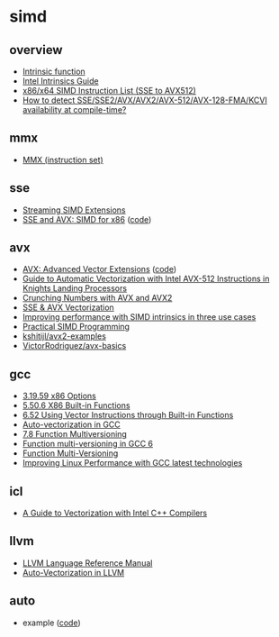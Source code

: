 # simd

## overview

- [Intrinsic function](https://en.wikipedia.org/wiki/Intrinsic_function)
- [Intel Intrinsics Guide](https://www.intel.com/content/www/us/en/docs/intrinsics-guide/index.html)
- [x86/x64 SIMD Instruction List (SSE to AVX512)](https://www.officedaytime.com/simd512e/)
- [How to detect SSE/SSE2/AVX/AVX2/AVX-512/AVX-128-FMA/KCVI availability at compile-time?](https://stackoverflow.com/questions/28939652/how-to-detect-sse-sse2-avx-avx2-avx-512-avx-128-fma-kcvi-availability-at-compile)

## mmx

- [MMX (instruction set)](https://en.wikipedia.org/wiki/MMX_(instruction_set))

## sse

- [Streaming SIMD Extensions](https://en.wikipedia.org/wiki/Streaming_SIMD_Extensions)
- [SSE and AVX: SIMD for x86](https://www.cs.uaf.edu/courses/cs441/notes/sse-avx/) ([code](./sse/SSE%20and%20AVX%20SIMD%20for%20x86))

## avx

- [AVX: Advanced Vector Extensions](https://www.cs.uaf.edu/courses/cs441/notes/avx/) ([code](./avx/AVX%20Advanced%20Vector%20Extensions))
- [Guide to Automatic Vectorization with Intel AVX-512 Instructions in Knights Landing Processors](https://colfaxresearch.com/knl-avx512/)
- [Crunching Numbers with AVX and AVX2](https://www.codeproject.com/Articles/874396/Crunching-Numbers-with-AVX-and-AVX)
- [SSE & AVX Vectorization](https://www.codingame.com/playgrounds/283/sse-avx-vectorization/what-is-sse-and-avx)
- [Improving performance with SIMD intrinsics in three use cases](https://stackoverflow.blog/2020/07/08/improving-performance-with-simd-intrinsics-in-three-use-cases/)
- [Practical SIMD Programming](http://www.cs.uu.nl/docs/vakken/magr/2017-2018/files/SIMD%20Tutorial.pdf)
- [kshitijl/avx2-examples](https://github.com/kshitijl/avx2-examples)
- [VictorRodriguez/avx-basics](https://github.com/VictorRodriguez/avx-basics)

## gcc

- [3.19.59 x86 Options](https://gcc.gnu.org/onlinedocs/gcc/x86-Options.html)
- [5.50.6 X86 Built-in Functions](https://gcc.gnu.org/onlinedocs/gcc-4.4.1/gcc/X86-Built_002din-Functions.html)
- [6.52 Using Vector Instructions through Built-in Functions](https://gcc.gnu.org/onlinedocs/gcc/Vector-Extensions.html)
- [Auto-vectorization in GCC](https://gcc.gnu.org/projects/tree-ssa/vectorization.html)
- [7.8 Function Multiversioning](https://gcc.gnu.org/onlinedocs/gcc-4.9.2/gcc/Function-Multiversioning.html)
- [Function multi-versioning in GCC 6](https://lwn.net/Articles/691932/)
- [Function Multi-Versioning](https://docs.01.org/clearlinux/latest/tutorials/fmv.html)
- [Improving Linux Performance with GCC latest technologies](https://blog.linuxplumbersconf.org/2016/ocw/system/presentations/3795/original/GCC.pdf)

## icl

- [A Guide to Vectorization with Intel C++ Compilers](https://www.intel.com/content/dam/develop/external/us/en/documents/31848-compilerautovectorizationguide.pdf)

## llvm

- [LLVM Language Reference Manual](https://llvm.org/docs/LangRef.html#vector-type)
- [Auto-Vectorization in LLVM](https://llvm.org/docs/Vectorizers.html)

## auto

- example ([code](./auto/example))
